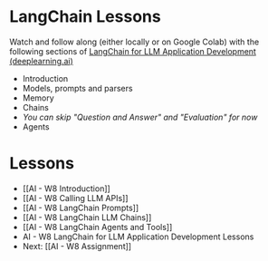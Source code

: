 # LangChain Lessons

Watch and follow along (either locally or on Google Colab) with the following sections of [LangChain for LLM Application Development (deeplearning.ai)](https://learn.deeplearning.ai/courses/langchain/lesson/1/introduction)
- Introduction
- Models, prompts and parsers
- Memory
- Chains
- *You can skip "Question and Answer" and "Evaluation" for now*
- Agents
# Lessons
- [[AI - W8 Introduction]]
- [[AI - W8 Calling LLM APIs]]
- [[AI - W8 LangChain Prompts]]
- [[AI - W8 LangChain LLM Chains]]
- [[AI - W8 LangChain Agents and Tools]]
- AI - W8 LangChain for LLM Application Development Lessons
- Next: [[AI - W8 Assignment]]